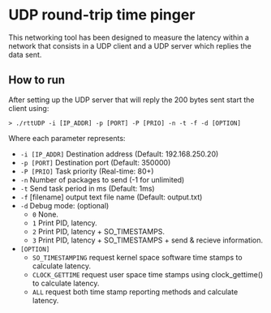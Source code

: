 # UDP round-trip time pinger
This networking tool has been designed to measure the latency within a network that consists in a UDP client and a UDP server which replies the data sent.

## How to run
After setting up the UDP server that will reply the 200 bytes sent start the client using:

```shell
> ./rttUDP -i [IP_ADDR] -p [PORT] -P [PRIO] -n -t -f -d [OPTION]
```
Where each parameter represents:
- `-i [IP_ADDR]` Destination address (Default: 192.168.250.20)
- `-p [PORT]` Destination port (Default: 350000)
- `-P [PRIO]` Task priority (Real-time: 80+)
- `-n` Number of packages to send (-1 for unlimited)
- `-t` Send task period in ms (Default: 1ms)
- `-f` [filename] output text file name (Default: output.txt)
- `-d` Debug mode: (optional)
	- `0` None.
	- `1` Print PID, latency.
 	- `2` Print PID, latency + SO_TIMESTAMPS.
  	- `3` Print PID, latency + SO_TIMESTAMPS + send & recieve information.
- `[OPTION]`
	- `SO_TIMESTAMPING` request kernel space software time stamps to calculate latency.
	- `CLOCK_GETTIME` request user space time stamps using clock_gettime() to calculate latency.
	- `ALL` request both time stamp reporting methods and calculate latency.
      
